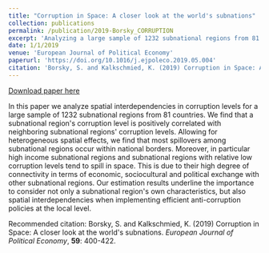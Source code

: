```yaml
---
title: "Corruption in Space: A closer look at the world's subnations"
collection: publications
permalink: /publication/2019-Borsky_CORRUPTION
excerpt: 'Analyzing a large sample of 1232 subnational regions from 81 countries, we show heterogenous spatial spillovers in subnational regions´ corruption levels.'
date: 1/1/2019
venue: 'European Journal of Political Economy'
paperurl: 'https://doi.org/10.1016/j.ejpoleco.2019.05.004'
citation: 'Borsky, S. and Kalkschmied, K. (2019) Corruption in Space: A closer look at the world's subnations. European Journal of Political Economy, 59: 400-422.'
---
```


<a href='https://doi.org/10.1016/j.ejpoleco.2019.05.004'>Download paper here</a>

In this paper we analyze spatial interdependencies in corruption levels for a large sample of 1232 subnational regions from 81 countries. We find that a subnational region's corruption level is positively correlated with neighboring subnational regions' corruption levels. Allowing for heterogeneous spatial effects, we find that most spillovers among subnational regions occur within national borders. Moreover, in particular high income subnational regions and subnational regions with  relative low corruption levels tend to spill in space. This is due to  their high degree of connectivity in terms of economic, sociocultural and political exchange with other subnational regions. Our estimation  results underline the importance to consider not only a subnational region's own characteristics, but also spatial interdependencies when  implementing efficient anti-corruption policies at the local level.

Recommended citation: Borsky, S. and Kalkschmied, K. (2019) Corruption in Space: A closer look at the world's subnations. *European Journal of Political Economy*, **59**: 400-422.
